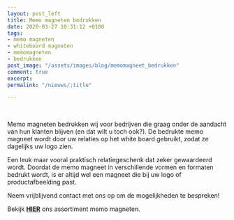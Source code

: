 ```yaml
---
layout: post_left
title: Memo magneten bedrukken
date: 2020-03-27 10:31:12 +0100
tags:
- memo magneten
- whiteboard magneten
- memomagneten
- bedrukken
post_image: "/assets/images/blog/memomagneet_bedrukken"
comment: true
excerpt: 
permalink: "/nieuws/:title"

---
```

<br>  
<p>Memo magneten bedrukken wij voor bedrijven die graag onder de aandacht van hun klanten blijven (en dat wilt u toch ook?). De bedrukte memo magneet wordt door uw relaties op het white board gebruikt, zodat ze dagelijks uw logo zien.<p>  
<p>Een leuk maar vooral praktisch relatiegeschenk dat zeker gewaardeerd wordt. Doordat de memo magneet in verschillende vormen en formaten bedrukt wordt, is er altijd wel een magneet die bij uw logo of productafbeelding past.</p>  
<p> Neem vrijblijvend contact met ons op om de mogelijkheden te bespreken!</p> 

<p>Bekijk <a class="blue" title="memo magneten bedrukken" href="https://www.allpremiums.nl/whiteboard-magneten-bedrukken"><strong>HIER</strong></a> ons assortiment memo magneten.</p>
